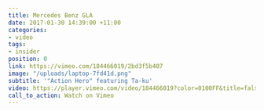 ```yaml
---
title: Mercedes Benz GLA
date: 2017-01-30 14:39:00 +11:00
categories:
- video
tags:
- insider
position: 0
link: https://vimeo.com/184466019/2bd3f5b407
image: "/uploads/laptop-7fd41d.png"
subtitle: '"Action Hero" featuring Ta-ku'
video: https://player.vimeo.com/video/184466019?color=0100FF&title=false&portrait=false&byline=false&background=1
call_to_action: Watch on Vimeo
---
```


